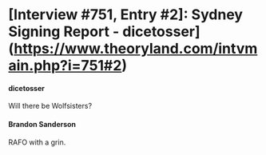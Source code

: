 # [Interview #751, Entry #2]: Sydney Signing Report - dicetosser](https://www.theoryland.com/intvmain.php?i=751#2)

#### dicetosser

Will there be Wolfsisters?

#### Brandon Sanderson

RAFO with a grin.

